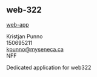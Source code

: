 ## web-322

[web-app](https://tasty-headscarf-ox.cyclic.app/about)

Kristjan Punno  
150695211  
kpunno@myseneca.ca  
NFF  

Dedicated application for web322
